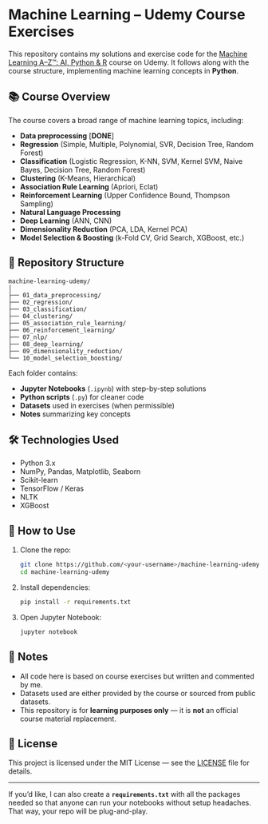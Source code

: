 # Machine Learning – Udemy Course Exercises

This repository contains my solutions and exercise code for the [Machine Learning A–Z™: AI, Python & R](https://www.udemy.com/course/machinelearning/?srsltid=AfmBOop_VY-LHBIh8T21u-w9CxR2HEdLPbzbkf7OuaqksQ6j2weY3VfF) course on Udemy.
It follows along with the course structure, implementing machine learning concepts in **Python**.

## 📚 Course Overview

The course covers a broad range of machine learning topics, including:

* **Data preprocessing** [**DONE**]
* **Regression** (Simple, Multiple, Polynomial, SVR, Decision Tree, Random Forest)
* **Classification** (Logistic Regression, K-NN, SVM, Kernel SVM, Naive Bayes, Decision Tree, Random Forest)
* **Clustering** (K-Means, Hierarchical)
* **Association Rule Learning** (Apriori, Eclat)
* **Reinforcement Learning** (Upper Confidence Bound, Thompson Sampling)
* **Natural Language Processing**
* **Deep Learning** (ANN, CNN)
* **Dimensionality Reduction** (PCA, LDA, Kernel PCA)
* **Model Selection & Boosting** (k-Fold CV, Grid Search, XGBoost, etc.)

## 📂 Repository Structure

```
machine-learning-udemy/
│
├── 01_data_preprocessing/
├── 02_regression/
├── 03_classification/
├── 04_clustering/
├── 05_association_rule_learning/
├── 06_reinforcement_learning/
├── 07_nlp/
├── 08_deep_learning/
├── 09_dimensionality_reduction/
└── 10_model_selection_boosting/
```

Each folder contains:

* **Jupyter Notebooks** (`.ipynb`) with step-by-step solutions
* **Python scripts** (`.py`) for cleaner code
* **Datasets** used in exercises (when permissible)
* **Notes** summarizing key concepts

## 🛠 Technologies Used

* Python 3.x
* NumPy, Pandas, Matplotlib, Seaborn
* Scikit-learn
* TensorFlow / Keras
* NLTK
* XGBoost

## 🚀 How to Use

1. Clone the repo:

   ```bash
   git clone https://github.com/<your-username>/machine-learning-udemy.git
   cd machine-learning-udemy
   ```
2. Install dependencies:

   ```bash
   pip install -r requirements.txt
   ```
3. Open Jupyter Notebook:

   ```bash
   jupyter notebook
   ```

## 📌 Notes

* All code here is based on course exercises but written and commented by me.
* Datasets used are either provided by the course or sourced from public datasets.
* This repository is for **learning purposes only** — it is **not** an official course material replacement.

## 📜 License

This project is licensed under the MIT License — see the [LICENSE](LICENSE) file for details.

---

If you’d like, I can also create a **`requirements.txt`** with all the packages needed so that anyone can run your notebooks without setup headaches. That way, your repo will be plug-and-play.
